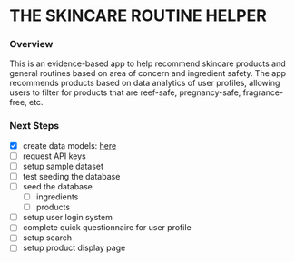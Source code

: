 # THE SKINCARE ROUTINE HELPER
### Overview

This is an evidence-based app to help recommend skincare products and general routines based on area of concern and ingredient safety. The app recommends products based on data analytics of user profiles, allowing users to filter for products that are reef-safe, pregnancy-safe, fragrance-free, etc.

### Next Steps
- [x] create data models: [here](https://dbdiagram.io/)
- [ ] request API keys
- [ ] setup sample dataset
- [ ] test seeding the database
- [ ] seed the database
    - [ ] ingredients
    - [ ] products
- [ ] setup user login system
- [ ] complete quick questionnaire for user profile
- [ ] setup search
- [ ] setup product display page